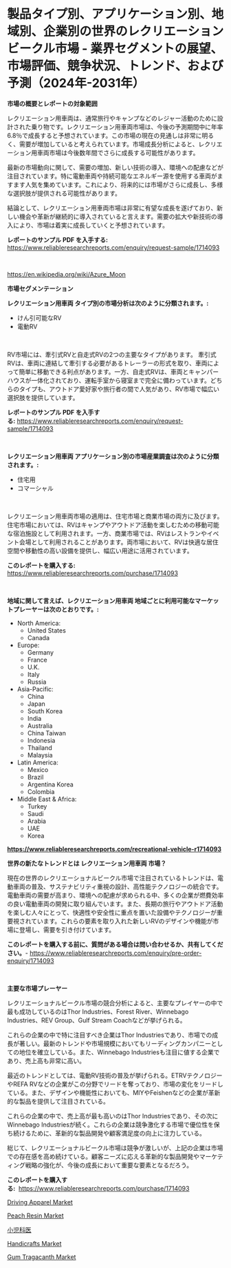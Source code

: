 <p><h1>製品タイプ別、アプリケーション別、地域別、企業別の世界のレクリエーションビークル市場 - 業界セグメントの展望、市場評価、競争状況、トレンド、および予測（2024年-2031年）</h1></p><p><strong>市場の概要とレポートの対象範囲</strong></p>
<p><p>レクリエーション用車両は、通常旅行やキャンプなどのレジャー活動のために設計された乗り物です。レクリエーション用車両市場は、今後の予測期間中に年率6.8％で成長すると予想されています。この市場の現在の見通しは非常に明るく、需要が増加していると考えられています。市場成長分析によると、レクリエーション用車両市場は今後数年間でさらに成長する可能性があります。</p><p>最新の市場動向に関して、需要の増加、新しい技術の導入、環境への配慮などが注目されています。特に電動車両や持続可能なエネルギー源を使用する車両がますます人気を集めています。これにより、将来的には市場がさらに成長し、多様な選択肢が提供される可能性があります。</p><p>結論として、レクリエーション用車両市場は非常に有望な成長を遂げており、新しい機会や革新が継続的に導入されていると言えます。需要の拡大や新技術の導入により、市場は着実に成長していくと予想されています。</p></p>
<p><strong>レポートのサンプル PDF を入手する:</strong> <a href="https://www.reliableresearchreports.com/enquiry/request-sample/1714093">https://www.reliableresearchreports.com/enquiry/request-sample/1714093</a></p>
<p>&nbsp;</p>
<p><a href="https://en.wikipedia.org/wiki/Azure_Moon">https://en.wikipedia.org/wiki/Azure_Moon</a></p>
<p><strong>市場セグメンテーション</strong></p>
<p><strong>レクリエーション用車両 タイプ別の市場分析は次のように分類されます。:</strong></p>
<p><ul><li>けん引可能なRV</li><li>電動RV</li></ul></p>
<p>&nbsp;</p>
<p><p>RV市場には、牽引式RVと自走式RVの2つの主要なタイプがあります。 牽引式RVは、車両に連結して牽引する必要があるトレーラーの形式を取り、車両によって簡単に移動できる利点があります。一方、自走式RVは、車両とキャンパーハウスが一体化されており、運転手室から寝室まで完全に備わっています。どちらのタイプも、アウトドア愛好家や旅行者の間で人気があり、RV市場で幅広い選択肢を提供しています。</p></p>
<p><strong>レポートのサンプル PDF を入手する:</strong>&nbsp;<a href="https://www.reliableresearchreports.com/enquiry/request-sample/1714093">https://www.reliableresearchreports.com/enquiry/request-sample/1714093</a></p>
<p>&nbsp;</p>
<p><strong> レクリエーション用車両 アプリケーション別の市場産業調査は次のように分類されます。:</strong></p>
<p><ul><li>住宅用</li><li>コマーシャル</li></ul></p>
<p>&nbsp;</p>
<p><p>レクリエーション用車両市場の適用は、住宅市場と商業市場の両方に及びます。住宅市場においては、RVはキャンプやアウトドア活動を楽しむための移動可能な宿泊施設として利用されます。一方、商業市場では、RVはレストランやイベント会場として利用されることがあります。両市場において、RVは快適な居住空間や移動性の高い設備を提供し、幅広い用途に活用されています。</p></p>
<p><strong>このレポートを購入する:</strong>&nbsp; <a href="https://www.reliableresearchreports.com/purchase/1714093">https://www.reliableresearchreports.com/purchase/1714093</a></p>
<p>&nbsp;</p>
<p><strong>地域に関して言えば、レクリエーション用車両 地域ごとに利用可能なマーケットプレーヤーは次のとおりです。:</strong></p>
<p><ul>
    <li>
        North America:
        <ul>
            <li>United States</li>
            <li>Canada</li>
        </ul>
    </li>
    <li>
        Europe:
        <ul>
            <li>Germany</li>
            <li>France</li>
            <li>U.K.</li>
            <li>Italy</li>
            <li>Russia</li>
        </ul>
    </li>
    <li>
        Asia-Pacific:
        <ul>
            <li>China</li>
            <li>Japan</li>
            <li>South Korea</li>
            <li>India</li>
            <li>Australia</li>
            <li>China Taiwan</li>
            <li>Indonesia</li>
            <li>Thailand</li>
            <li>Malaysia</li>
        </ul>
    </li>
    <li>
        Latin America:
        <ul>
            <li>Mexico</li>
            <li>Brazil</li>
            <li>Argentina Korea</li>
            <li>Colombia</li>
        </ul>
    </li>
    <li>
        Middle East & Africa:
        <ul>
            <li>Turkey</li>
            <li>Saudi</li>
            <li>Arabia</li>
            <li>UAE</li>
            <li>Korea</li>
        </ul>
    </li>
    </ul></p>
<p><strong><a href="https://www.reliableresearchreports.com/recreational-vehicle-r1714093">https://www.reliableresearchreports.com/recreational-vehicle-r1714093</a></strong>&nbsp;</p>
<p><strong>世界の新たなトレンドとは レクリエーション用車両 市場？</strong></p>
<p><p>現在の世界のレクリエーショナルビークル市場で注目されているトレンドは、電動車両の普及、サステナビリティ重視の設計、高性能テクノロジーの統合です。電動車両の需要が高まり、環境への配慮が求められる中、多くの企業が燃費効率の良い電動車両の開発に取り組んでいます。また、長期の旅行やアウトドア活動を楽しむ人々にとって、快適性や安全性に重点を置いた設備やテクノロジーが重要視されています。これらの要素を取り入れた新しいRVのデザインや機能が市場に登場し、需要を引き付けています。</p></p>
<p><strong>このレポートを購入する前に、質問がある場合は問い合わせるか、共有してください。</strong>- <a href="https://www.reliableresearchreports.com/enquiry/pre-order-enquiry/1714093">https://www.reliableresearchreports.com/enquiry/pre-order-enquiry/1714093</a></p>
<p>&nbsp;</p>
<p><strong>主要な市場プレーヤー</strong></p>
<p><p>レクリエーショナルビークル市場の競合分析によると、主要なプレイヤーの中で最も成功しているのはThor Industries、Forest River、Winnebago Industries、REV Group、Gulf Stream Coachなどが挙げられる。</p><p>これらの企業の中で特に注目すべき企業はThor Industriesであり、市場での成長が著しい。最新のトレンドや市場規模においてもリーディングカンパニーとしての地位を確立している。また、Winnebago Industriesも注目に値する企業であり、売上高も非常に高い。</p><p>最近のトレンドとしては、電動RV技術の普及が挙げられる。ETRVテクノロジーやREFA RVなどの企業がこの分野でリードを奪っており、市場の変化をリードしている。また、デザインや機能性においても、MIYやFeishenなどの企業が革新的な製品を提供して注目されている。</p><p>これらの企業の中で、売上高が最も高いのはThor Industriesであり、その次にWinnebago Industriesが続く。これらの企業は競争激化する市場で優位性を保ち続けるために、革新的な製品開発や顧客満足度の向上に注力している。</p><p>総じて、レクリエーショナルビークル市場は競争が激しいが、上記の企業は市場での存在感を高め続けている。顧客ニーズに応える革新的な製品開発やマーケティング戦略の強化が、今後の成長において重要な要素となるだろう。</p></p>
<p><strong>このレポートを購入する:</strong>&nbsp;&nbsp;<a href="https://www.reliableresearchreports.com/purchase/1714093">https://www.reliableresearchreports.com/purchase/1714093</a></p>
<p><p><a href="https://medium.com/@ethanlehner/driving-apparel-market-global-market-share-and-ranking-overall-sales-and-demand-forecast-2024-7b0ef840cfb4">Driving Apparel Market</a></p><p><a href="https://github.com/dylanObrien626/Market-Research-Report-List-1/blob/main/peach-resin-market.md">Peach Resin Market</a></p><p><a href="https://github.com/RandallRunte2023/Market-Research-Report-List-2/blob/main/399128417308.md">小児科医</a></p><p><a href="https://medium.com/@electatowne2023/handicrafts-market-industry-trends-and-forecast-for-period-from-2024-to-2031-2d8a5fa0ddf6">Handicrafts Market</a></p><p><a href="https://github.com/qndifksd5/Market-Research-Report-List-1/blob/main/gum-tragacanth-market.md">Gum Tragacanth Market</a></p></p>